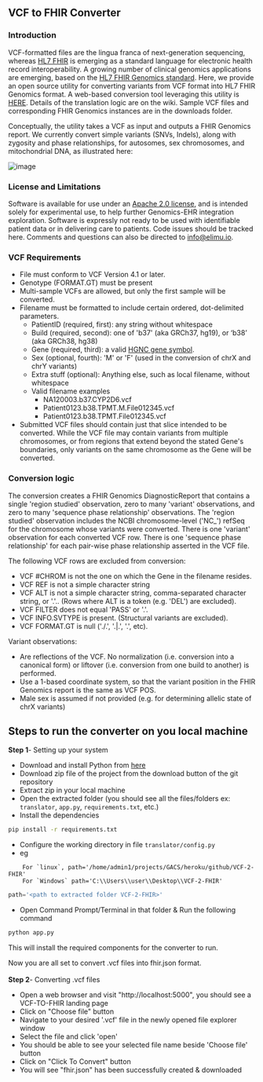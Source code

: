 ## **VCF to FHIR Converter**

### Introduction

VCF-formatted files are the lingua franca of next-generation sequencing, whereas [HL7 FHIR](https://www.hl7.org/fhir/) is emerging as a standard language for electronic health record interoperability. A growing number of clinical genomics applications are emerging, based on the [HL7 FHIR Genomics standard](http://hl7.org/fhir/uv/genomics-reporting/index.html). Here, we provide an open source utility for converting variants from VCF format into HL7 FHIR Genomics format. A web-based conversion tool leveraging this utility is [HERE](https://vcf-2-fhir.herokuapp.com/). Details of the translation logic are on the wiki. Sample VCF files and corresponding FHIR Genomics instances are in the downloads folder. 

Conceptually, the utility takes a VCF as input and outputs a FHIR Genomics report. We currently convert simple variants (SNVs, Indels), along with zygosity and phase relationships, for autosomes, sex chromosomes, and mitochondrial DNA, as illustrated here: 

![image](https://user-images.githubusercontent.com/46577791/80811245-5665bb00-8b7a-11ea-9b4e-4dc5c10cdce9.png)

### License and Limitations

Software is available for use under an [Apache 2.0 license](https://opensource.org/licenses/Apache-2.0), and is intended solely for experimental use, to help further Genomics-EHR integration exploration. Software is expressly not ready to be used with identifiable patient data or in delivering care to patients. Code issues should be tracked here. Comments and questions can also be directed to info@elimu.io.

### VCF Requirements

- File must conform to VCF Version 4.1 or later.
- Genotype (FORMAT.GT) must be present
- Multi-sample VCFs are allowed, but only the first sample will be converted.
- Filename must be formatted to include certain ordered, dot-delimited parameters.
  - PatientID (required, first): any string without whitespace
  - Build (required, second): one of 'b37' (aka GRCh37, hg19), or ‘b38’ (aka GRCh38, hg38)
  - Gene (required, third): a valid [HGNC gene symbol](https://www.genenames.org/).
  - Sex (optional, fourth): 'M' or 'F' (used in the conversion of chrX and chrY variants)
  - Extra stuff (optional): Anything else, such as local filename, without whitespace
  - Valid filename examples
    - NA120003.b37.CYP2D6.vcf
    - Patient0123.b38.TPMT.M.File012345.vcf
    - Patient0123.b38.TPMT.File012345.vcf
- Submitted VCF files should contain just that slice intended to be converted. While the VCF file may contain variants from multiple chromosomes, or from regions that extend beyond the stated Gene's boundaries, only variants on the same chromosome as the Gene will be converted. 

### Conversion logic

The conversion creates a FHIR Genomics DiagnosticReport that contains a single 'region studied' observation, zero to many 'variant' observations, and zero to many 'sequence phase relationship' observations. The 'region studied' observation includes the NCBI chromosome-level ('NC_') refSeq for the chromosome whose variants were converted. There is one 'variant' observation for each converted VCF row. There is one 'sequence phase relationship' for each pair-wise phase relationship asserted in the VCF file.

The following VCF rows are excluded from conversion: 
- VCF #CHROM is not the one on which the Gene in the filename resides.
- VCF REF is not a simple character string
- VCF ALT is not a simple character string, comma-separated character string, or '.'.. (Rows where ALT is a token (e.g. 'DEL') are excluded).
- VCF FILTER does not equal 'PASS' or '.'.
- VCF INFO.SVTYPE is present. (Structural variants are excluded).
- VCF FORMAT.GT is null ('./.', '.|.', '.', etc).

Variant observations:
- Are reflections of the VCF. No normalization (i.e. conversion into a canonical form) or liftover (i.e. conversion from one build to another) is performed. 
- Use a 1-based coordinate system, so that the variant position in the FHIR Genomics report is the same as VCF POS. 
- Male sex is assumed if not provided (e.g. for determining allelic state of chrX variants)



## Steps to run the converter on you local machine



**Step 1**- Setting up your system
- Download and install Python from [here](https://www.python.org/downloads/)
- Download zip file of the project from the download button of the git repository
- Extract zip in your local machine
- Open the extracted folder (you should see all the files/folders ex: `translator`, `app.py`, `requirements.txt`, etc.)
- Install the dependencies 
```sh
pip install -r requirements.txt
```
- Configure the working directory in file `translator/config.py`
- eg
```
    For `linux`, path='/home/admin1/projects/GACS/heroku/github/VCF-2-FHIR'
    For `Windows` path='C:\\Users\\user\\Desktop\\VCF-2-FHIR'
```
```python
path='<path to extracted folder VCF-2-FHIR>'
```
- Open Command Prompt/Terminal in that folder & Run the following command
 ```sh
python app.py 
 ```

This will install the required components for the converter to run.

Now you are all set to convert .vcf files into fhir.json format.
<br/>  
**Step 2**- Converting .vcf files
- Open a web browser and visit "http://localhost:5000", you should see a VCF-TO-FHIR landing page
- Click on "Choose file" button
- Navigate to your desired '.vcf' file in the newly opened file explorer window
- Select the file and click 'open'
- You should be able to see your selected file name beside 'Choose file' button
- Click on "Click To Convert" button
- You will see "fhir.json"  has been successfully created & downloaded
